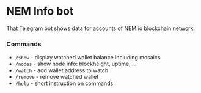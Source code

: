 # NEM Info bot

That Telegram bot shows data for accounts of NEM.io blockchain network.

### Commands

- `/show`   - display watched wallet balance including mosaics
- `/nodes`  - show node info: blockheight, uptime, ...
- `/watch`  - add wallet address to watch
- `/remove` - remove watched wallet
- `/help`   - short instruction on commands

